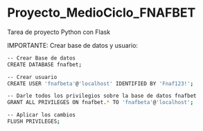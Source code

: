 # Proyecto_MedioCiclo_FNAFBET
Tarea de proyecto Python con Flask


IMPORTANTE:
Crear base de datos y usuario:

```bash
-- Crear Base de datos
CREATE DATABASE fnafbet;

-- Crear usuario 
CREATE USER 'fnafbeta'@'localhost' IDENTIFIED BY 'Fnaf123!';

-- Darle todos los privilegios sobre la base de datos fnafbet
GRANT ALL PRIVILEGES ON fnafbet.* TO 'fnafbeta'@'localhost';

-- Aplicar los cambios
FLUSH PRIVILEGES;
```